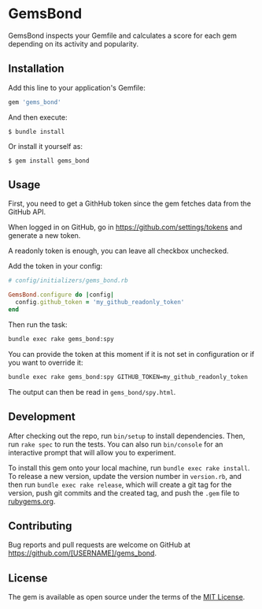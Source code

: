 # GemsBond

GemsBond inspects your Gemfile and calculates a score for each gem depending on its activity and popularity.

## Installation

Add this line to your application's Gemfile:

```ruby
gem 'gems_bond'
```

And then execute:

    $ bundle install

Or install it yourself as:

    $ gem install gems_bond

## Usage

First, you need to get a GithHub token since the gem fetches data from the GitHub API.

When logged in on GitHub, go in https://github.com/settings/tokens and generate a new token.

A readonly token is enough, you can leave all checkbox unchecked.

Add the token in your config:

```ruby
# config/initializers/gems_bond.rb

GemsBond.configure do |config|
  config.github_token = 'my_github_readonly_token'
end
```

Then run the task:

```bash
bundle exec rake gems_bond:spy
```

You can provide the token at this moment if it is not set in configuration or if you want to override it:

```bash
bundle exec rake gems_bond:spy GITHUB_TOKEN=my_github_readonly_token
```

The output can then be read in `gems_bond/spy.html`.

## Development

After checking out the repo, run `bin/setup` to install dependencies. Then, run `rake spec` to run the tests. You can also run `bin/console` for an interactive prompt that will allow you to experiment.

To install this gem onto your local machine, run `bundle exec rake install`. To release a new version, update the version number in `version.rb`, and then run `bundle exec rake release`, which will create a git tag for the version, push git commits and the created tag, and push the `.gem` file to [rubygems.org](https://rubygems.org).

## Contributing

Bug reports and pull requests are welcome on GitHub at https://github.com/[USERNAME]/gems_bond.

## License

The gem is available as open source under the terms of the [MIT License](https://opensource.org/licenses/MIT).
